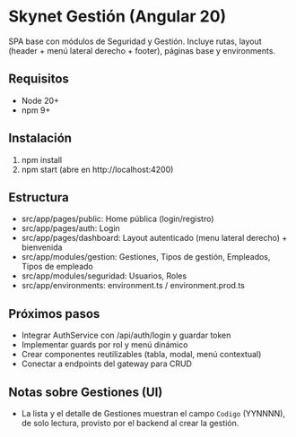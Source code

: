 # Skynet Gestión (Angular 20)

SPA base con módulos de Seguridad y Gestión. Incluye rutas, layout (header + menú lateral derecho + footer), páginas base y environments.

## Requisitos

- Node 20+
- npm 9+

## Instalación

1. npm install
2. npm start (abre en http://localhost:4200)

## Estructura

- src/app/pages/public: Home pública (login/registro)
- src/app/pages/auth: Login
- src/app/pages/dashboard: Layout autenticado (menu lateral derecho) + bienvenida
- src/app/modules/gestion: Gestiones, Tipos de gestión, Empleados, Tipos de empleado
- src/app/modules/seguridad: Usuarios, Roles
- src/app/environments: environment.ts / environment.prod.ts

## Próximos pasos

- Integrar AuthService con /api/auth/login y guardar token
- Implementar guards por rol y menú dinámico
- Crear componentes reutilizables (tabla, modal, menú contextual)
- Conectar a endpoints del gateway para CRUD

## Notas sobre Gestiones (UI)

- La lista y el detalle de Gestiones muestran el campo `Codigo` (YYNNNN), de solo lectura, provisto por el backend al crear la gestión.
